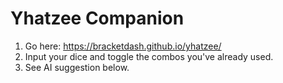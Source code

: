 # Yhatzee Companion

1. Go here: https://bracketdash.github.io/yhatzee/
2. Input your dice and toggle the combos you've already used.
3. See AI suggestion below.
